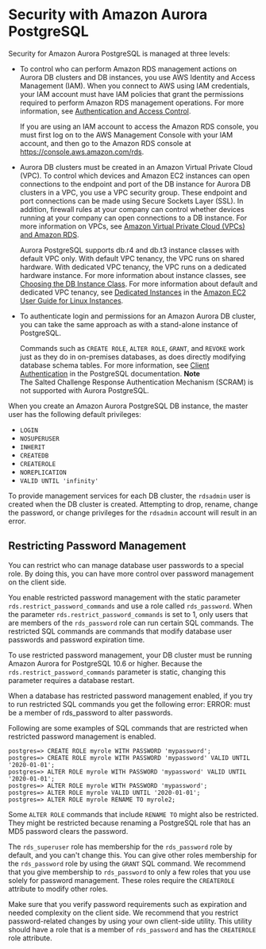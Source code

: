 # Security with Amazon Aurora PostgreSQL<a name="AuroraPostgreSQL.Security"></a>

Security for Amazon Aurora PostgreSQL is managed at three levels:
+ To control who can perform Amazon RDS management actions on Aurora DB clusters and DB instances, you use AWS Identity and Access Management \(IAM\)\. When you connect to AWS using IAM credentials, your IAM account must have IAM policies that grant the permissions required to perform Amazon RDS management operations\. For more information, see [Authentication and Access Control](UsingWithRDS.IAM.md)\.

  If you are using an IAM account to access the Amazon RDS console, you must first log on to the AWS Management Console with your IAM account, and then go to the Amazon RDS console at [https://console\.aws\.amazon\.com/rds](https://console.aws.amazon.com/rds)\.
+ Aurora DB clusters must be created in an Amazon Virtual Private Cloud \(VPC\)\. To control which devices and Amazon EC2 instances can open connections to the endpoint and port of the DB instance for Aurora DB clusters in a VPC, you use a VPC security group\. These endpoint and port connections can be made using Secure Sockets Layer \(SSL\)\. In addition, firewall rules at your company can control whether devices running at your company can open connections to a DB instance\. For more information on VPCs, see [Amazon Virtual Private Cloud \(VPCs\) and Amazon RDS](USER_VPC.md)\.

  Aurora PostgreSQL supports db\.r4 and db\.t3 instance classes with default VPC only\. With default VPC tenancy, the VPC runs on shared hardware\. With dedicated VPC tenancy, the VPC runs on a dedicated hardware instance\. For more information about instance classes, see [Choosing the DB Instance Class](Concepts.DBInstanceClass.md)\. For more information about default and dedicated VPC tenancy, see [Dedicated Instances](https://docs.aws.amazon.com/AWSEC2/latest/UserGuide/dedicated-instance.html) in the [Amazon EC2 User Guide for Linux Instances](https://docs.aws.amazon.com/AWSEC2/latest/UserGuide/)\.
+ To authenticate login and permissions for an Amazon Aurora DB cluster, you can take the same approach as with a stand\-alone instance of PostgreSQL\.

  Commands such as `CREATE ROLE`, `ALTER ROLE`, `GRANT`, and `REVOKE` work just as they do in on\-premises databases, as does directly modifying database schema tables\. For more information, see [Client Authentication](https://www.postgresql.org/docs/9.6/static/client-authentication.html) in the PostgreSQL documentation\.
**Note**  
The Salted Challenge Response Authentication Mechanism \(SCRAM\) is not supported with Aurora PostgreSQL\.

When you create an Amazon Aurora PostgreSQL DB instance, the master user has the following default privileges:
+  `LOGIN` 
+  `NOSUPERUSER` 
+  `INHERIT` 
+  `CREATEDB` 
+  `CREATEROLE` 
+  `NOREPLICATION` 
+  `VALID UNTIL 'infinity'` 

To provide management services for each DB cluster, the `rdsadmin` user is created when the DB cluster is created\. Attempting to drop, rename, change the password, or change privileges for the `rdsadmin` account will result in an error\.

## Restricting Password Management<a name="RestrictPasswordMgmt"></a>

You can restrict who can manage database user passwords to a special role\. By doing this, you can have more control over password management on the client side\.

You enable restricted password management with the static parameter `rds.restrict_password_commands` and use a role called `rds_password`\. When the parameter `rds.restrict_password_commands` is set to 1, only users that are members of the `rds_password` role can run certain SQL commands\. The restricted SQL commands are commands that modify database user passwords and password expiration time\. 

To use restricted password management, your DB cluster must be running Amazon Aurora for PostgreSQL 10\.6 or higher\. Because the `rds.restrict_password_commands` parameter is static, changing this parameter requires a database restart\.

When a database has restricted password management enabled, if you try to run restricted SQL commands you get the following error: ERROR: must be a member of rds\_password to alter passwords\.

Following are some examples of SQL commands that are restricted when restricted password management is enabled\.

```
postgres=> CREATE ROLE myrole WITH PASSWORD 'mypassword';
postgres=> CREATE ROLE myrole WITH PASSWORD 'mypassword' VALID UNTIL '2020-01-01';
postgres=> ALTER ROLE myrole WITH PASSWORD 'mypassword' VALID UNTIL '2020-01-01';
postgres=> ALTER ROLE myrole WITH PASSWORD 'mypassword';
postgres=> ALTER ROLE myrole VALID UNTIL '2020-01-01';
postgres=> ALTER ROLE myrole RENAME TO myrole2;
```

Some `ALTER ROLE` commands that include `RENAME TO` might also be restricted\. They might be restricted because renaming a PostgreSQL role that has an MD5 password clears the password\. 

The `rds_superuser` role has membership for the `rds_password` role by default, and you can't change this\. You can give other roles membership for the `rds_password` role by using the `GRANT` SQL command\. We recommend that you give membership to `rds_password` to only a few roles that you use solely for password management\. These roles require the `CREATEROLE` attribute to modify other roles\.

Make sure that you verify password requirements such as expiration and needed complexity on the client side\. We recommend that you restrict password\-related changes by using your own client\-side utility\. This utility should have a role that is a member of `rds_password` and has the `CREATEROLE` role attribute\.